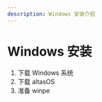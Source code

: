 ```yaml
---
description: Windows 安装介绍
---
```


# Windows 安装

1. 下载 Windows 系统
2. 下载 altasOS&#x20;
3. 准备 winpe&#x20;
